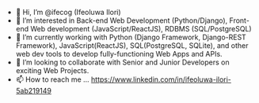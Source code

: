 - 👋 Hi, I’m @ifecog (Ifeoluwa Ilori)
- 👀 I’m interested in Back-end Web Development (Python/Django), Front-end Web development (JavaScript/ReactJS), RDBMS (SQL/PostgreSQL)
- 🌱 I’m currently working with Python (Django Framework, Django-REST Framework), JavaScript(ReactJS), SQL(PostgreSQL, SQLite), and other web dev tools to develop fully-functioning Web Apps and APIs.
- 💞️ I’m looking to collaborate with Senior and Junior Developers on exciting Web Projects.
- 📫 How to reach me ... https://www.linkedin.com/in/ifeoluwa-ilori-5ab219149

<!---
ifecog/ifecog is a ✨ special ✨ repository because its `README.md` (this file) appears on your GitHub profile.
You can click the Preview link to take a look at your changes.
--->
